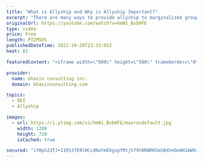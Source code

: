 ```yaml
---
title: "What is Allyship and Why is Allyship Important?"
excerpt: "There are many ways to provide allyship to marginalized groups from being an advocate and supporter to being a mentor or sponsor. In this video, DEI expert Ritu Bhasin discusses the importance of allyship and how to be an effective ally.  - - - - -   bhasin consulting inc. (bci) is a world-renowned full-service"
originalUrl: https://youtube.com/watch?v=hmN1_Bsb0FE
type: video
price: Free
length: PT2M50S
publishedDateTime: 2022-10-28T23:33:05Z
heat: 81

featuredContent: "<iframe width=\"800\" height=\"500\" frameborder=\"0\" src=\"https://www.youtube.com/embed/hmN1_Bsb0FE\" allow=\"accelerometer; autoplay; encrypted-media; gyroscope; picture-in-picture\" allowfullscreen></iframe>"

provider:
  name: bhasin consulting inc.
  domain: bhasinconsulting.com

topics:
  - DEI
  - Allyship

images:
  - url: https://i.ytimg.com/vi/hmN1_Bsb0FE/maxresdefault.jpg
    width: 1280
    height: 720
    isCached: true

secured: "iYHph23TJ+I1R5JfE9lHCcdNoYmEkgspYMtjh79tNRBRH5mSBXheOo8H1AWVadL23XbJadqOMSqKrWmLjETI6ORXtH8HENGfRCtnYS4FGfUI4FC63QO54gU2rtAbHcTq0XdVwKXcFPh9Te8wUBgQxRxKOS7PTUtfAG63xChb36WrRUxszeHiNq6UzkvsAVHXFUE1C5W5p9T524bFwvoDff+gPAZKu2FDpo7wzjJppUGV9qcLa4zpIOvlvDOVeR0CxmwQQLZkZ7ZQUVV9y7hJqgZzCXDL58YXeK4MVUIyRzKbjdQKovzkL4/6vpxdpRhw1tszFY6bhQA6+GxGYZ+c5jauO49o/+ZDk/1L0awUUau+IkVfxTcEqEJmbYyRfTADjkVxqrbBhqwgPB1IDT+r7vAOiIZg2B3tfcO1OUSTPPg=;5MAWgFMBaq1emYVwE08QNw=="
---
```


